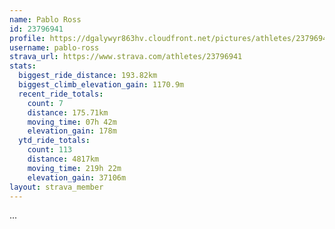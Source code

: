 ```yaml
---
name: Pablo Ross
id: 23796941
profile: https://dgalywyr863hv.cloudfront.net/pictures/athletes/23796941/14615399/1/large.jpg
username: pablo-ross
strava_url: https://www.strava.com/athletes/23796941
stats:
  biggest_ride_distance: 193.82km
  biggest_climb_elevation_gain: 1170.9m
  recent_ride_totals:
    count: 7
    distance: 175.71km
    moving_time: 07h 42m
    elevation_gain: 178m
  ytd_ride_totals:
    count: 113
    distance: 4817km
    moving_time: 219h 22m
    elevation_gain: 37106m
layout: strava_member
--- 
```

...
